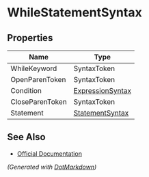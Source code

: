 # WhileStatementSyntax

## Properties

| Name            | Type                                    |
| --------------- | --------------------------------------- |
| WhileKeyword    | SyntaxToken                             |
| OpenParenToken  | SyntaxToken                             |
| Condition       | [ExpressionSyntax](ExpressionSyntax.md) |
| CloseParenToken | SyntaxToken                             |
| Statement       | [StatementSyntax](StatementSyntax.md)   |

## See Also

* [Official Documentation](https://docs.microsoft.com/en-us/dotnet/api/microsoft.codeanalysis.csharp.syntax.whilestatementsyntax)


*\(Generated with [DotMarkdown](http://github.com/JosefPihrt/DotMarkdown)\)*